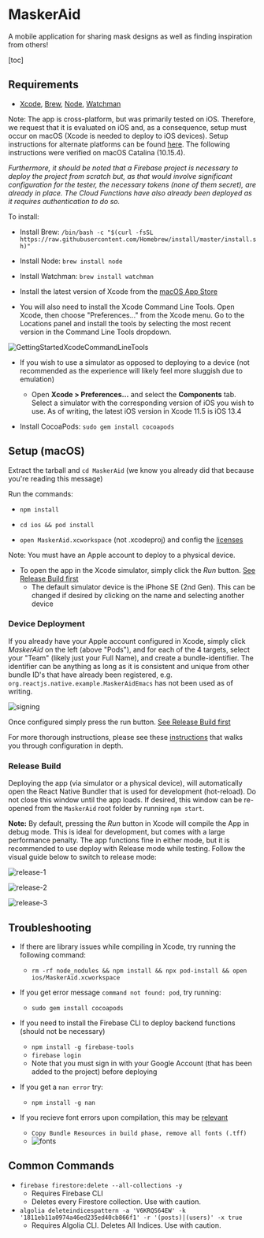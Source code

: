 # MaskerAid

A mobile application for sharing mask designs as well as finding inspiration from others!

[toc]

## Requirements

- [Xcode](https://developer.apple.com/xcode/), [Brew](https://brew.sh/), [Node](https://nodejs.org/en/), [Watchman](https://facebook.github.io/watchman/)

Note: The app is cross-platform, but was primarily tested on iOS. Therefore, we request that it is evaluated on iOS and, as a consequence, setup must occur on macOS (Xcode is needed to deploy to iOS devices). Setup instructions for alternate platforms can be found [here](https://reactnative.dev/docs/environment-setup). The following instructions were verified on macOS Catalina (10.15.4).

*Furthermore, it should be noted that a Firebase project is necessary to deploy the project from scratch but, as that would involve significant configuration for the tester, the necessary tokens (none of them secret), are already in place. The Cloud Functions have also already been deployed as it requires authentication to do so.*

To install:

- Install Brew: `/bin/bash -c "$(curl -fsSL https://raw.githubusercontent.com/Homebrew/install/master/install.sh)"`
- Install Node: `brew install node`

- Install Watchman: `brew install watchman`
- Install the latest version of Xcode from the [macOS App Store](https://itunes.apple.com/us/app/xcode/id497799835?mt=12)

- You will also need to install the Xcode Command Line Tools. Open Xcode, then choose "Preferences..." from the Xcode menu. Go to the Locations panel and install the tools by selecting the most recent version in the Command Line Tools dropdown.

![GettingStartedXcodeCommandLineTools](https://i.imgur.com/KviELot.png)

- If you wish to use a simulator as opposed to deploying to a device (not recommended as the experience will likely feel more sluggish due to emulation)
  - Open **Xcode > Preferences...** and select the **Components** tab. Select a simulator with the corresponding version of iOS you wish to use. As of writing, the latest iOS version in Xcode 11.5 is iOS 13.4

- Install CocoaPods: `sudo gem install cocoapods`

## Setup (macOS)

Extract the tarball and `cd MaskerAid` (we know you already did that because you're reading this message)

Run the commands:

- `npm install`

- `cd ios && pod install`

- `open MaskerAid.xcworkspace` (not .xcodeproj) and config the [licenses](https://reactnative.dev/docs/running-on-device)

Note: You must have an Apple account to deploy to a physical device.

- To open the app in the Xcode simulator, simply click the *Run* button. [See Release Build first](#release-build)
  - The default simulator device is the iPhone SE (2nd Gen). This can be changed if desired by clicking on the name and selecting another device

### Device Deployment

If you already have your Apple account configured in Xcode, simply click *MaskerAid* on the left (above "Pods"), and for each of the 4 targets, select your "Team" (likely just your Full Name), and create a bundle-identifier. The identifier can be anything as long as it is consistent and unique from other bundle ID's that have already been registered, e.g. `org.reactjs.native.example.MaskerAidEmacs` has not been used as of writing.

![signing](https://i.imgur.com/padm7gN.jpg)

Once configured simply press the run button. [See Release Build first](#release-build)

For more thorough instructions, please see these [instructions](https://reactnative.dev/docs/running-on-device) that walks you through configuration in depth.

### Release Build

Deploying the app (via simulator or a physical device), will automatically open the React Native Bundler that is used for development (hot-reload). Do not close this window until the app loads. If desired, this window can be re-opened from the `MaskerAid` root folder by running `npm start`.

**Note:** By default, pressing the *Run* button in Xcode will compile the App in debug mode. This is ideal for development, but comes with a large performance penalty. The app functions fine in either mode, but it is recommended to use deploy with Release mode while testing. Follow the visual guide below to switch to release mode:

![release-1](https://i.imgur.com/s0qVNHW.png)

![release-2](https://i.imgur.com/Qal5jwB.png)

![release-3](https://i.imgur.com/NbwM2II.png)

## Troubleshooting

- If there are library issues while compiling in Xcode, try running the following command:
  -  `rm -rf node_nodules && npm install && npx pod-install && open ios/MaskerAid.xcworkspace`

- If you get error message `command not found: pod`, try running:
  -  `sudo gem install cocoapods`
- If you need to install the Firebase CLI to deploy backend functions (should not be necessary)
  -  `npm install -g firebase-tools`
  - `firebase login`
  - Note that you must sign in with your Google Account (that has been added to the project) before deploying
- If you get a `nan error` try:
  - `npm install -g nan`
- If you recieve font errors upon compilation,  this may be [relevant](https://github.com/oblador/react-native-vector-icons/issues/1074#issuecomment-534027196)
  - `Copy Bundle Resources in build phase, remove all fonts (.tff)`
  - ![fonts](https://i.imgur.com/pWvnBLw.png)



## Common Commands

- `firebase firestore:delete --all-collections -y`
    - Requires Firebase CLI
    - Deletes every Firestore collection. Use with caution.
- `algolia deleteindicespattern -a 'V6KRQS64EW' -k '1811eb11a0974a46ed235ed40cb866f1' -r '(posts)|(users)' -x true`
    - Requires Algolia CLI. Deletes All Indices. Use with caution.

